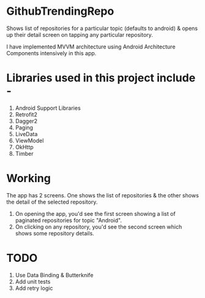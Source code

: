 # GithubTrendingRepo
Shows list of repositories for a particular topic (defaults to android) &amp; opens up their detail screen on tapping any particular repository.

I have implemented MVVM architecture using Android Architecture Components intensively in this app.

# Libraries used in this project include - 
1. Android Support Libraries 
2. Retrofit2
3. Dagger2
4. Paging
5. LiveData
6. ViewModel
7. OkHttp
8. Timber

# Working

The app has 2 screens. One shows the list of repositories & the other shows the detail of the selected repository.

1. On opening the app, you'd see the first screen showing a list of paginated repositories for topic "Android".
2. On clicking on any repository, you'd see the second screen which shows some repository details.

# TODO

1. Use Data Binding & Butterknife
2. Add unit tests
3. Add retry logic
